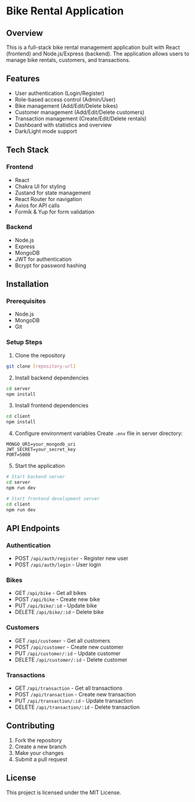 # Bike Rental Application

## Overview

This is a full-stack bike rental management application built with React (frontend) and Node.js/Express (backend). The application allows users to manage bike rentals, customers, and transactions.

## Features

- User authentication (Login/Register)
- Role-based access control (Admin/User)
- Bike management (Add/Edit/Delete bikes)
- Customer management (Add/Edit/Delete customers)
- Transaction management (Create/Edit/Delete rentals)
- Dashboard with statistics and overview
- Dark/Light mode support

## Tech Stack

### Frontend

- React
- Chakra UI for styling
- Zustand for state management
- React Router for navigation
- Axios for API calls
- Formik & Yup for form validation

### Backend

- Node.js
- Express
- MongoDB
- JWT for authentication
- Bcrypt for password hashing

## Installation

### Prerequisites

- Node.js
- MongoDB
- Git

### Setup Steps

1. Clone the repository

```bash
git clone [repository-url]
```

2. Install backend dependencies

```bash
cd server
npm install
```

3. Install frontend dependencies

```bash
cd client
npm install
```

4. Configure environment variables
   Create `.env` file in server directory:

```
MONGO_URI=your_mongodb_uri
JWT_SECRET=your_secret_key
PORT=5000
```

5. Start the application

```bash
# Start backend server
cd server
npm run dev

# Start frontend development server
cd client
npm run dev
```

## API Endpoints

### Authentication

- POST `/api/auth/register` - Register new user
- POST `/api/auth/login` - User login

### Bikes

- GET `/api/bike` - Get all bikes
- POST `/api/bike` - Create new bike
- PUT `/api/bike/:id` - Update bike
- DELETE `/api/bike/:id` - Delete bike

### Customers

- GET `/api/customer` - Get all customers
- POST `/api/customer` - Create new customer
- PUT `/api/customer/:id` - Update customer
- DELETE `/api/customer/:id` - Delete customer

### Transactions

- GET `/api/transaction` - Get all transactions
- POST `/api/transaction` - Create new transaction
- PUT `/api/transaction/:id` - Update transaction
- DELETE `/api/transaction/:id` - Delete transaction

## Contributing

1. Fork the repository
2. Create a new branch
3. Make your changes
4. Submit a pull request

## License

This project is licensed under the MIT License.
